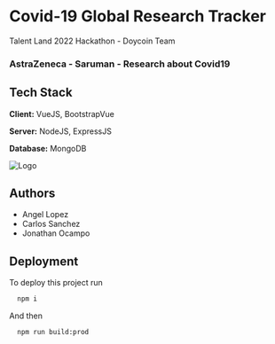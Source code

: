 # Covid-19 Global Research Tracker
Talent Land 2022 Hackathon - Doycoin Team
### AstraZeneca - Saruman - Research about Covid19


## Tech Stack

**Client:** VueJS, BootstrapVue

**Server:** NodeJS, ExpressJS

**Database:** MongoDB


![Logo](https://i.imgur.com/y2LWWrY.jpg)


## Authors

- Angel Lopez
- Carlos Sanchez
- Jonathan Ocampo


## Deployment

To deploy this project run

```bash
  npm i
```

And then

```bash
  npm run build:prod
```

